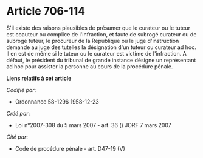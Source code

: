 # Article 706-114

S'il existe des raisons plausibles de présumer que le curateur ou le tuteur est coauteur ou complice de l'infraction, et
faute de subrogé curateur ou de subrogé tuteur, le procureur de la République ou le juge d'instruction demande au juge des
tutelles la désignation d'un tuteur ou curateur ad hoc. Il en est de même si le tuteur ou le curateur est victime de
l'infraction. A défaut, le président du tribunal de grande instance désigne un représentant ad hoc pour assister la personne
au cours de la procédure pénale.

**Liens relatifs à cet article**

_Codifié par_:

  - Ordonnance 58-1296 1958-12-23

_Créé par_:

  - Loi n°2007-308 du 5 mars 2007 - art. 36 () JORF 7 mars 2007

_Cité par_:

  - Code de procédure pénale - art. D47-19 (V)
